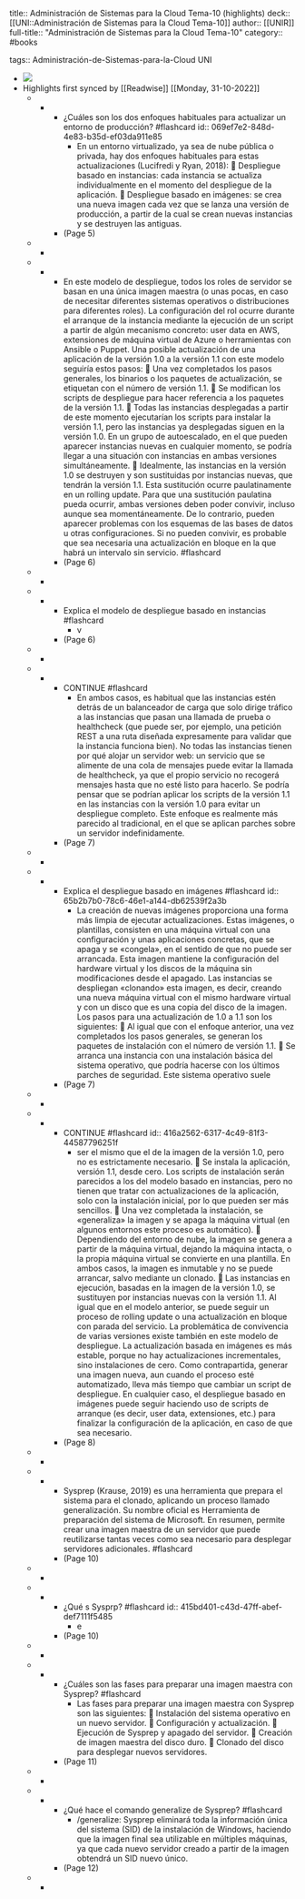 title:: Administración de Sistemas para la Cloud Tema-10 (highlights)
deck:: [[UNI::Administración de Sistemas para la Cloud Tema-10]]
author:: [[UNIR]]
full-title:: "Administración de Sistemas para la Cloud Tema-10"
category:: #books

tags:: Administración-de-Sistemas-para-la-Cloud UNI

- ![](https://readwise-assets.s3.amazonaws.com/media/uploaded_book_covers/profile_22942/020c6328-86e7-48f6-ba02-69d3ef02a9d0.jpg)
- Highlights first synced by [[Readwise]] [[Monday, 31-10-2022]]
	- -
		- ¿Cuáles son los dos enfoques habituales para actualizar un entorno de producción? #flashcard
		  id:: 069ef7e2-848d-4e83-b35d-ef03da911e85
			- En  un  entorno  virtualizado,  ya  sea  de  nube  pública  o  privada,  hay  dos  enfoques habituales para estas actualizaciones (Lucifredi y Ryan, 2018):   Despliegue basado en instancias: cada instancia se actualiza individualmente en el momento del despliegue de la aplicación.   Despliegue basado en imágenes: se crea una nueva imagen cada vez que se lanza una  versión  de  producción,  a  partir  de  la  cual  se  crean  nuevas  instancias  y  se destruyen las antiguas.
		- (Page 5)
	- -
	- -
		- En  este  modelo  de  despliegue,  todos  los  roles  de  servidor  se  basan  en  una  única imagen maestra (o unas pocas, en caso de necesitar diferentes sistemas operativos o  distribuciones  para  diferentes  roles).  La  configuración  del  rol  ocurre  durante  el arranque  de  la  instancia  mediante  la  ejecución  de  un  script  a  partir  de  algún mecanismo concreto: user data en AWS, extensiones de máquina virtual de Azure o herramientas con Ansible o Puppet. Una posible actualización de una aplicación de la versión 1.0 a la versión 1.1 con este modelo seguiría estos pasos:   Una  vez  completados  los  pasos  generales,  los  binarios  o  los  paquetes  de actualización, se etiquetan con el número de versión 1.1.   Se modifican los scripts de despliegue para hacer referencia a los paquetes de la versión 1.1.   Todas las instancias desplegadas a partir de este momento ejecutarían los scripts para instalar la versión 1.1, pero las instancias ya desplegadas siguen en la versión 1.0. En un grupo de autoescalado, en el que pueden aparecer instancias nuevas en cualquier  momento,  se  podría  llegar  a  una  situación  con  instancias  en  ambas versiones simultáneamente.   Idealmente,  las  instancias  en  la  versión  1.0  se  destruyen  y  son  sustituidas  por instancias  nuevas,  que  tendrán la  versión  1.1.  Esta  sustitución  ocurre paulatinamente en un  rolling update. Para que una sustitución paulatina pueda ocurrir,  ambas  versiones  deben  poder  convivir, incluso  aunque  sea momentáneamente.  De  lo  contrario,  pueden  aparecer  problemas  con  los esquemas de las bases de datos u otras configuraciones. Si no pueden convivir, es probable  que  sea  necesaria  una  actualización  en  bloque  en  la  que  habrá  un intervalo sin servicio. #flashcard
		- (Page 6)
	- -
	- -
		- Explica el modelo de despliegue basado en instancias #flashcard
			- v
		- (Page 6)
	- -
	- -
		- CONTINUE #flashcard
			- En ambos casos, es habitual que las instancias estén detrás de un balanceador de carga que solo dirige tráfico a las instancias que pasan una llamada de prueba o healthcheck (que puede ser, por ejemplo, una petición REST a una ruta diseñada expresamente para validar que la instancia funciona bien). No todas las instancias tienen por qué alojar un servidor web: un servicio que se alimente de una cola de mensajes  puede  evitar  la  llamada  de  healthcheck,  ya  que  el  propio  servicio  no recogerá mensajes hasta que no esté listo para hacerlo. Se podría pensar que se podrían aplicar los scripts de la versión 1.1 en las instancias con  la  versión 1.0 para evitar un  despliegue  completo.  Este enfoque  es  realmente más  parecido  al  tradicional,  en  el  que  se  aplican  parches  sobre  un  servidor indefinidamente.
		- (Page 7)
	- -
	- -
		- Explica el despliegue basado en imágenes #flashcard
		  id:: 65b2b7b0-78c6-46e1-a144-db62539f2a3b
			- La  creación  de  nuevas  imágenes  proporciona  una  forma  más  limpia  de  ejecutar actualizaciones. Estas imágenes, o plantillas, consisten en una máquina virtual con una configuración y unas aplicaciones concretas, que se apaga y se «congela», en el sentido de que no puede ser arrancada. Esta imagen mantiene la configuración del hardware virtual y los discos de la máquina sin modificaciones desde el apagado. Las instancias  se  despliegan  «clonando»  esta  imagen,  es  decir,  creando  una  nueva máquina virtual con el mismo hardware virtual y con un disco que es una copia del disco de la imagen. Los pasos para una actualización de 1.0 a 1.1 son los siguientes:   Al igual que con el enfoque anterior, una vez completados los pasos generales, se generan los paquetes de instalación con el número de versión 1.1.   Se  arranca  una  instancia  con  una  instalación  básica  del  sistema  operativo,  que podría hacerse con los últimos parches de seguridad. Este sistema operativo suele
		- (Page 7)
	- -
	- -
		- CONTINUE #flashcard
		  id:: 416a2562-6317-4c49-81f3-44587796251f
			- ser  el  mismo  que  el  de  la  imagen  de  la  versión  1.0,  pero  no  es  estrictamente necesario.   Se instala la aplicación, versión 1.1, desde cero. Los  scripts de instalación serán parecidos a los del modelo basado en instancias, pero no tienen que tratar con actualizaciones de la aplicación, solo con la instalación inicial, por lo que pueden ser más sencillos.   Una  vez  completada  la  instalación,  se  «generaliza»  la  imagen  y  se  apaga  la máquina virtual (en algunos entornos este proceso es automático).   Dependiendo del entorno  de  nube,  la imagen  se  genera  a partir de  la  máquina virtual, dejando la máquina intacta, o la propia máquina virtual se convierte en una  plantilla.  En  ambos  casos,  la  imagen  es  inmutable  y  no  se  puede  arrancar, salvo mediante un clonado.   Las instancias en ejecución, basadas en la imagen de la versión 1.0, se sustituyen por  instancias nuevas  con  la  versión 1.1.  Al  igual  que en  el modelo anterior,  se puede  seguir  un  proceso  de  rolling  update  o  una  actualización  en  bloque  con parada  del  servicio.  La  problemática  de  convivencia  de  varias  versiones  existe también en este modelo de despliegue. La actualización basada en imágenes es más estable, porque no hay actualizaciones incrementales, sino instalaciones de cero. Como contrapartida, generar una imagen nueva, aun cuando el proceso esté automatizado, lleva más tiempo que cambiar un script  de  despliegue.  En  cualquier  caso,  el  despliegue  basado  en  imágenes  puede seguir  haciendo  uso  de  scripts  de  arranque  (es  decir,  user  data,  extensiones,  etc.) para finalizar la configuración de la aplicación, en caso de que sea necesario.
		- (Page 8)
	- -
	- -
		- Sysprep (Krause, 2019) es una herramienta que prepara el sistema para el clonado, aplicando un proceso llamado generalización. Su nombre oficial es Herramienta de preparación  del  sistema  de  Microsoft.  En  resumen,  permite  crear  una  imagen maestra de un servidor que puede reutilizarse tantas veces como sea necesario para desplegar servidores adicionales. #flashcard
		- (Page 10)
	- -
	- -
		- ¿Qué s Sysprp? #flashcard
		  id:: 415bd401-c43d-47ff-abef-def7111f5485
			- e
		- (Page 10)
	- -
	- -
		- ¿Cuáles son las fases para preparar una imagen maestra con Sysprep? #flashcard
			- Las fases para preparar una imagen maestra con Sysprep son las siguientes:   Instalación del sistema operativo en un nuevo servidor.   Configuración y actualización.   Ejecución de Sysprep y apagado del servidor.   Creación de imagen maestra del disco duro.   Clonado del disco para desplegar nuevos servidores.
		- (Page 11)
	- -
	- -
		- ¿Qué hace el comando generalize de Sysprep? #flashcard
			- /generalize: Sysprep eliminará toda la información única del sistema (SID) de la instalación de Windows, haciendo que la imagen final sea utilizable en múltiples máquinas, ya que cada nuevo servidor creado a partir de la imagen obtendrá un SID nuevo único.
		- (Page 12)
	- -